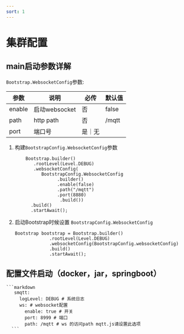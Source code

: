 ```yaml
---
sort: 1
---
```


# 集群配置

##  main启动参数详解

`Bootstrap.WebsocketConfig`参数:
    
|  参数   | 说明  | 必传  |默认值  |
|  ----  | ----  |----  |----  |
| enable  | 启动websocket|否 |false  |
| path  |http path |否 | /mqtt  |
| port  | 端口号|是｜无|

1. 构建`BootstrapConfig.WebsocketConfig`参数

    ```
        Bootstrap.builder()
           .rootLevel(Level.DEBUG)
           .websocketConfig(
              BootstrapConfig.WebsocketConfig
                    .builder()
                    .enable(false)
                    .path("/mqtt")
                    .port(8880)
                     .build())
          .build()
          .startAwait();
    ```
  



2. 启动Bootstrap时候设置 `BootstrapConfig.WebsocketConfig`

    ```
    Bootstrap bootstrap = Bootstrap.builder()
                 .rootLevel(Level.DEBUG)
                 .websocketConfig(BootstrapConfig.websocketConfig)
                 .build()
                 .startAwait();
    ```

## 配置文件启动（docker，jar，springboot）


    ```markdown
       smqtt:
         logLevel: DEBUG # 系统日志
         ws: # websocket配置
           enable: true # 开关
           port: 8999 # 端口
           path: /mqtt # ws 的访问path mqtt.js请设置此选项
      ```
